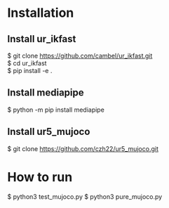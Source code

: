 # Installation
## Install ur_ikfast
$ git clone https://github.com/cambel/ur_ikfast.git  
$ cd ur_ikfast  
$ pip install -e .  
## Install mediapipe
$ python -m pip install mediapipe
## Install ur5_mujoco
$ git clone https://github.com/czh22/ur5_mujoco.git
# How to run
$ python3 test_mujoco.py
$ python3 pure_mujoco.py
